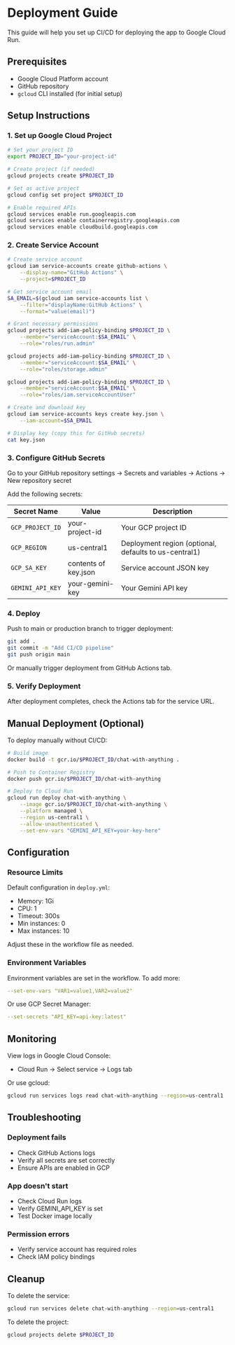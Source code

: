# Deployment Guide

This guide will help you set up CI/CD for deploying the app to Google Cloud Run.

## Prerequisites

- Google Cloud Platform account
- GitHub repository
- `gcloud` CLI installed (for initial setup)

## Setup Instructions

### 1. Set up Google Cloud Project

```bash
# Set your project ID
export PROJECT_ID="your-project-id"

# Create project (if needed)
gcloud projects create $PROJECT_ID

# Set as active project
gcloud config set project $PROJECT_ID

# Enable required APIs
gcloud services enable run.googleapis.com
gcloud services enable containerregistry.googleapis.com
gcloud services enable cloudbuild.googleapis.com
```

### 2. Create Service Account

```bash
# Create service account
gcloud iam service-accounts create github-actions \
    --display-name="GitHub Actions" \
    --project=$PROJECT_ID

# Get service account email
SA_EMAIL=$(gcloud iam service-accounts list \
    --filter="displayName:GitHub Actions" \
    --format="value(email)")

# Grant necessary permissions
gcloud projects add-iam-policy-binding $PROJECT_ID \
    --member="serviceAccount:$SA_EMAIL" \
    --role="roles/run.admin"

gcloud projects add-iam-policy-binding $PROJECT_ID \
    --member="serviceAccount:$SA_EMAIL" \
    --role="roles/storage.admin"

gcloud projects add-iam-policy-binding $PROJECT_ID \
    --member="serviceAccount:$SA_EMAIL" \
    --role="roles/iam.serviceAccountUser"

# Create and download key
gcloud iam service-accounts keys create key.json \
    --iam-account=$SA_EMAIL

# Display key (copy this for GitHub secrets)
cat key.json
```

### 3. Configure GitHub Secrets

Go to your GitHub repository settings → Secrets and variables → Actions → New repository secret

Add the following secrets:

| Secret Name | Value | Description |
|------------|-------|-------------|
| `GCP_PROJECT_ID` | your-project-id | Your GCP project ID |
| `GCP_REGION` | us-central1 | Deployment region (optional, defaults to us-central1) |
| `GCP_SA_KEY` | contents of key.json | Service account JSON key |
| `GEMINI_API_KEY` | your-gemini-key | Your Gemini API key |

### 4. Deploy

Push to main or production branch to trigger deployment:

```bash
git add .
git commit -m "Add CI/CD pipeline"
git push origin main
```

Or manually trigger deployment from GitHub Actions tab.

### 5. Verify Deployment

After deployment completes, check the Actions tab for the service URL.

## Manual Deployment (Optional)

To deploy manually without CI/CD:

```bash
# Build image
docker build -t gcr.io/$PROJECT_ID/chat-with-anything .

# Push to Container Registry
docker push gcr.io/$PROJECT_ID/chat-with-anything

# Deploy to Cloud Run
gcloud run deploy chat-with-anything \
    --image gcr.io/$PROJECT_ID/chat-with-anything \
    --platform managed \
    --region us-central1 \
    --allow-unauthenticated \
    --set-env-vars "GEMINI_API_KEY=your-key-here"
```

## Configuration

### Resource Limits

Default configuration in `deploy.yml`:
- Memory: 1Gi
- CPU: 1
- Timeout: 300s
- Min instances: 0
- Max instances: 10

Adjust these in the workflow file as needed.

### Environment Variables

Environment variables are set in the workflow. To add more:

```yaml
--set-env-vars "VAR1=value1,VAR2=value2"
```

Or use GCP Secret Manager:

```yaml
--set-secrets "API_KEY=api-key:latest"
```

## Monitoring

View logs in Google Cloud Console:
- Cloud Run → Select service → Logs tab

Or use gcloud:

```bash
gcloud run services logs read chat-with-anything --region=us-central1
```

## Troubleshooting

### Deployment fails
- Check GitHub Actions logs
- Verify all secrets are set correctly
- Ensure APIs are enabled in GCP

### App doesn't start
- Check Cloud Run logs
- Verify GEMINI_API_KEY is set
- Test Docker image locally

### Permission errors
- Verify service account has required roles
- Check IAM policy bindings

## Cleanup

To delete the service:

```bash
gcloud run services delete chat-with-anything --region=us-central1
```

To delete the project:

```bash
gcloud projects delete $PROJECT_ID
```
